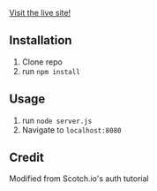 
<a href="https://web-production-ba4364.up.railway.app">Visit the live site!</a>

## Installation

1. Clone repo
2. run `npm install`

## Usage

1. run `node server.js`
2. Navigate to `localhost:8080`

## Credit

Modified from Scotch.io's auth tutorial
